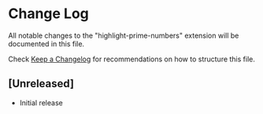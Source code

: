 # Change Log

All notable changes to the "highlight-prime-numbers" extension will be documented in this file.

Check [Keep a Changelog](http://keepachangelog.com/) for recommendations on how to structure this file.

## [Unreleased]

- Initial release